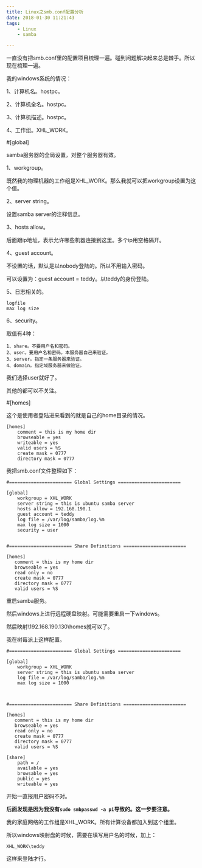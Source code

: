 ```yaml
---
title: Linux之smb.conf配置分析
date: 2018-01-30 11:21:43
tags:
	- Linux
	- samba

---
```




一直没有把smb.conf里的配置项目梳理一遍。碰到问题解决起来总是棘手。所以现在梳理一遍。

我的windows系统的情况：

1、计算机名。hostpc。

2、计算机全名。hostpc。

3、计算机描述。hostpc。

4、工作组。XHL_WORK。



#[global]

samba服务器的全局设置，对整个服务器有效。

1、workgroup。

既然我的物理机器的工作组是XHL_WORK。那么我就可以把workgroup设置为这个值。

2、server string。

设置samba server的注释信息。

3、hosts allow。

后面跟ip地址，表示允许哪些机器连接到这里。多个ip用空格隔开。

4、guest account。

不设置的话，默认是以nobody登陆的。所以不用输入密码。

可以设置为：guest account = teddy。以teddy的身份登陆。

5、日志相关的。

```
logfile
max log size
```

6、security。

取值有4种：

```
1、share。不要用户名和密码。
2、user。要用户名和密码。本服务器自己来验证。
3、server。指定一条服务器来验证。
4、domain。指定域服务器来做验证。
```

我们选择user就好了。

其他的都可以不关注。

#[homes]

这个是使用者登陆进来看到的就是自己的home目录的情况。

```
[homes]
	comment = this is my home dir
	browseable = yes
	writeable = yes
	valid users = %S
	create mask = 0777 
    directory mask = 0777
```

我把smb.conf文件整理如下：

```
#======================= Global Settings =======================

[global]
    workgroup = XHL_WORK
    server string = this is ubuntu samba server
    hosts allow = 192.168.190.1
    guest account = teddy
    log file = /var/log/samba/log.%m
    max log size = 1000
    security = user


#======================= Share Definitions =======================

[homes]
   comment = this is my home dir
   browseable = yes
   read only = no
   create mask = 0777
   directory mask = 0777
   valid users = %S
```

重启samba服务。

然后windows上进行远程硬盘映射。可能需要重启一下windows。

然后映射\\192.168.190.130\homes就可以了。



我在树莓派上这样配置。

```
#======================= Global Settings =======================

[global]
    workgroup = XHL_WORK
    server string = this is ubuntu samba server
    log file = /var/log/samba/log.%m
    max log size = 1000



#======================= Share Definitions =======================

[homes]
   comment = this is my home dir
   browseable = yes
   read only = no
   create mask = 0777
   directory mask = 0777
   valid users = %S
   
[share]
    path = /
    available = yes
    browsable = yes
    public = yes
    writeable = yes
```

开始一直报用户密码不对。

**后面发现是因为我没有`sudo smbpasswd -a pi`导致的。这一步要注意。**

我的家庭网络的工作组是XHL_WORK。所有计算设备都加入到这个组里。

所以windows映射盘的时候，需要在填写用户名的时候，加上：

```
XHL_WORK\teddy
```

这样来登陆才行。

